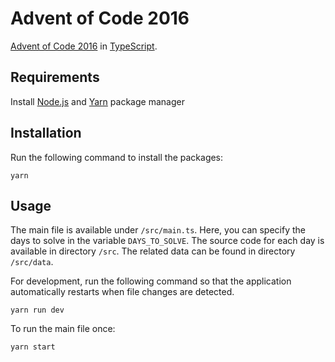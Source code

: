 # Advent of Code 2016

[Advent of Code 2016](https://adventofcode.com/2016) in [TypeScript](https://www.typescriptlang.org/).

## Requirements

Install [Node.js](https://nodejs.org/en/) and [Yarn](https://yarnpkg.com/) package manager

## Installation

Run the following command to install the packages:

```
yarn
```

## Usage

The main file is available under `/src/main.ts`. Here, you can specify the days to solve in the variable `DAYS_TO_SOLVE`. The source code for each day is available in directory `/src`. The related data can be found in directory `/src/data`.

For development, run the following command so that the application automatically restarts when file changes are detected.

```
yarn run dev
```

To run the main file once:

```
yarn start
```